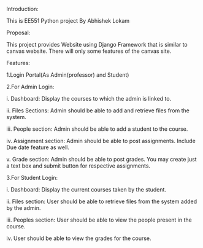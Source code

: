 Introduction:

This is EE551 Python project By Abhishek Lokam

Proposal:

This project provides Website using Django Framework that is similar to canvas website. There will only some features of the
canvas site.

Features:

1.Login Portal(As Admin(professor) and Student)

2.For Admin Login:

i. Dashboard: Display the courses to which the admin is linked to.

ii. Files Sections: Admin should be able to add and retrieve files from the system.

iii. People section: Admin should be able to add a student to the course.

iv. Assignment section: Admin should be able to post assignments. Include Due date
feature as well.

v. Grade section: Admin should be able to post grades. You may create just a text box
and submit button for respective assignments.

3.For Student Login:

i. Dashboard: Display the current courses taken by the student.

ii. Files section: User should be able to retrieve files from the system added by the
admin.

iii. Peoples section: User should be able to view the people present in the course.

iv. User should be able to view the grades for the course.

